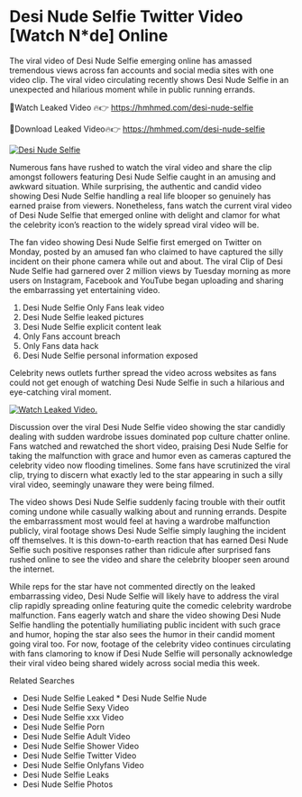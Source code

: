 ﻿# Desi Nude Selfie Twitter Video [Watch N*de] Online

The viral video of ﻿Desi Nude Selfie emerging online has amassed tremendous views across fan accounts and social media sites with one video clip. The viral video circulating recently shows ﻿Desi Nude Selfie in an unexpected and hilarious moment while in public running errands. 

🔴Watch Leaked Video 🔥👉  https://hmhmed.com/desi-nude-selfie 

🔴Download Leaked Video🔥👉  https://hmhmed.com/desi-nude-selfie 

[![Desi Nude Selfie](https://i.imgur.com/dJHk4Zq.gif)](https://hmhmed.com/desi-nude-selfie)

Numerous fans have rushed to watch the viral video and share the clip amongst followers featuring ﻿Desi Nude Selfie caught in an amusing and awkward situation. While surprising, the authentic and candid video showing ﻿Desi Nude Selfie handling a real life blooper so genuinely has earned praise from viewers. Nonetheless, fans watch the current viral video of ﻿Desi Nude Selfie that emerged online with delight and clamor for what the celebrity icon’s reaction to the widely spread viral video will be.

The fan video showing ﻿Desi Nude Selfie first emerged on Twitter on Monday, posted by an amused fan who claimed to have captured the silly incident on their phone camera while out and about. The viral Clip of ﻿Desi Nude Selfie had garnered over 2 million views by Tuesday morning as more users on Instagram, Facebook and YouTube began uploading and sharing the embarrassing yet entertaining video. 

1. ﻿Desi Nude Selfie Only Fans leak video
2. ﻿Desi Nude Selfie leaked pictures
3. ﻿Desi Nude Selfie explicit content leak
4. Only Fans account breach
5. Only Fans data hack
6. ﻿Desi Nude Selfie personal information exposed

Celebrity news outlets further spread the video across websites as fans could not get enough of watching ﻿Desi Nude Selfie in such a hilarious and eye-catching viral moment. 

[![Watch Leaked Video.](https://miro.medium.com/v2/resize:fit:828/format:webp/1*cilzJN44JGOrTw9NJCrNHA.gif "Watch Leaked Video")](https://hmhmed.com/desi-nude-selfie)

Discussion over the viral ﻿Desi Nude Selfie video showing the star candidly dealing with sudden wardrobe issues dominated pop culture chatter online. Fans watched and rewatched the short video, praising ﻿Desi Nude Selfie for taking the malfunction with grace and humor even as cameras captured the celebrity video now flooding timelines. Some fans have scrutinized the viral clip, trying to discern what exactly led to the star appearing in such a silly viral video, seemingly unaware they were being filmed.

The video shows ﻿Desi Nude Selfie suddenly facing trouble with their outfit coming undone while casually walking about and running errands. Despite the embarrassment most would feel at having a wardrobe malfunction publicly, viral footage shows ﻿Desi Nude Selfie simply laughing the incident off themselves. It is this down-to-earth reaction that has earned ﻿Desi Nude Selfie such positive responses rather than ridicule after surprised fans rushed online to see the video and share the celebrity blooper seen around the internet.  

While reps for the star have not commented directly on the leaked embarrassing video, ﻿Desi Nude Selfie will likely have to address the viral clip rapidly spreading online featuring quite the comedic celebrity wardrobe malfunction. Fans eagerly watch and share the video showing ﻿Desi Nude Selfie handling the potentially humiliating public incident with such grace and humor, hoping the star also sees the humor in their candid moment going viral too. For now, footage of the celebrity video continues circulating with fans clamoring to know if ﻿Desi Nude Selfie will personally acknowledge their viral video being shared widely across social media this week.

Related Searches
* ﻿Desi Nude Selfie Leaked
﻿* Desi Nude Selfie Nude
* ﻿Desi Nude Selfie Sexy Video
* ﻿Desi Nude Selfie xxx Video
* ﻿Desi Nude Selfie Porn
* ﻿Desi Nude Selfie Adult Video
* ﻿Desi Nude Selfie Shower Video
* ﻿Desi Nude Selfie Twitter Video
* ﻿Desi Nude Selfie Onlyfans Video
* ﻿Desi Nude Selfie Leaks
* ﻿Desi Nude Selfie Photos